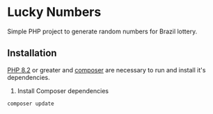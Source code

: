 # Lucky Numbers
Simple PHP project to generate random numbers for Brazil lottery.

## Installation

[PHP 8.2](https://www.php.net/releases/8.2/en.php) or greater and [composer](https://getcomposer.org/) are necessary to run and install it's dependencies.

1. Install Composer dependencies

```bash
composer update
```



